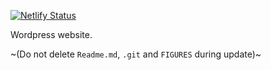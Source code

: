 [![Netlify Status](https://api.netlify.com/api/v1/badges/db53a446-c7ab-44bd-9ba7-21a70b6007b3/deploy-status)](https://app.netlify.com/sites/nerdshark-eshop/deploys)

Wordpress website.

~(Do not delete `Readme.md`, `.git` and `FIGURES` during update)~